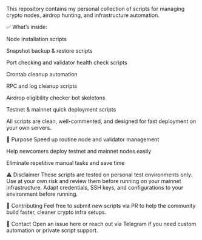 This repository contains my personal collection of scripts for managing crypto nodes, airdrop hunting, and infrastructure automation.

✅  What’s inside:

Node installation scripts

Snapshot backup & restore scripts

Port checking and validator health check scripts

Crontab cleanup automation

RPC and log cleanup scripts

Airdrop eligibility checker bot skeletons

Testnet & mainnet quick deployment scripts

All scripts are clean, well-commented, and designed for fast deployment on your own servers.

🎯 Purpose
Speed up routine node and validator management

Help newcomers deploy testnet and mainnet nodes easily

Eliminate repetitive manual tasks and save time

⚠️ Disclaimer
These scripts are tested on personal test environments only.
Use at your own risk and review them before running on your mainnet infrastructure.
Adapt credentials, SSH keys, and configurations to your environment before running.

🤝 Contributing
Feel free to submit new scripts via PR to help the community build faster, cleaner crypto infra setups.

📩 Contact
Open an issue here or reach out via Telegram if you need custom automation or private script support.
